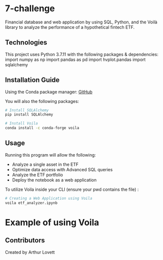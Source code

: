 # 7-challenge
Financial database and web application by using SQL, Python, and the Voilà library to analyze the performance of a hypothetical fintech ETF.

## Technologies
This project uses Python 3.7.11 with the following packages & dependencies:
import numpy as np
import pandas as pd
import hvplot.pandas
import sqlalchemy

## Installation Guide
Using the Conda package manager: [GitHub](https://github.com/ALovettII/5-challenge.git)

You will also the following packages:
```bash
# Install SQLAlchemy
pip install SQLAlchemy

# Install Voila
conda install -c conda-forge voila
```

## Usage
Running this program will allow the following:
* Analyze a single asset in the ETF
* Optimize data access with Advanced SQL queries
* Analyze the ETF portfolio
* Deploy the notebook as a web application

To utilize Voila inside your CLI (ensure your pwd contains the file) : 
```bash
# Creating a Web Application using Voila
voila etf_analyzer.ipynb
``` 

# Example of using Voila

## Contributors
Created by Arthur Lovett